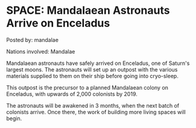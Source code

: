 # SPACE: Mandalaean Astronauts Arrive on Enceladus

Posted by: mandalae

Nations involved: Mandalae

Mandalaean astronauts have safely arrived on Enceladus, one of Saturn's largest moons. The astronauts will set up an outpost with the various materials supplied to them on their ship before going into cryo-sleep.

This outpost is the precursor to a planned Mandalaean colony on Enceladus, with upwards of 2,000 colonists by 2019.

The astronauts will be awakened in 3 months, when the next batch of colonists arrive. Once there, the work of building more living spaces will begin.